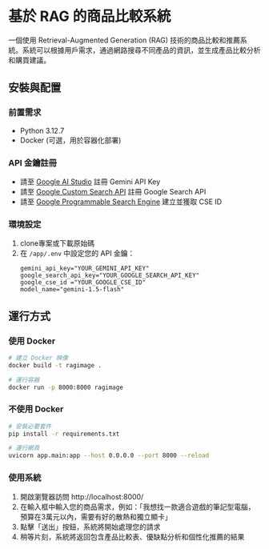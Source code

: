 # 基於 RAG 的商品比較系統

一個使用 Retrieval-Augmented Generation (RAG) 技術的商品比較和推薦系統。系統可以根據用戶需求，通過網路搜尋不同產品的資訊，並生成產品比較分析和購買建議。

## 安裝與配置

### 前置需求
- Python 3.12.7
- Docker (可選，用於容器化部署)

### API 金鑰註冊
- 請至 [Google AI Studio](https://aistudio.google.com/apikey) 註冊 Gemini API Key
- 請至 [Google Custom Search API](https://developers.google.com/custom-search/v1/overview?hl=zh-tw) 註冊 Google Search API
- 請至 [Google Programmable Search Engine](https://programmablesearchengine.google.com/controlpanel/create) 建立並獲取 CSE ID

### 環境設定
1. clone專案或下載原始碼
2. 在 `/app/.env` 中設定您的 API 金鑰：
   ```
   gemini_api_key="YOUR_GEMINI_API_KEY" 
   google_search_api_key="YOUR_GOOGLE_SEARCH_API_KEY"
   google_cse_id ="YOUR_GOOGLE_CSE_ID"
   model_name="gemini-1.5-flash"
   ```

## 運行方式

### 使用 Docker
```bash
# 建立 Docker 映像
docker build -t ragimage .

# 運行容器
docker run -p 8000:8000 ragimage
```

### 不使用 Docker
```bash
# 安裝必要套件
pip install -r requirements.txt

# 運行網頁
uvicorn app.main:app --host 0.0.0.0 --port 8000 --reload
```

### 使用系統
1. 開啟瀏覽器訪問 http://localhost:8000/
2. 在輸入框中輸入您的商品需求，例如：「我想找一款適合遊戲的筆記型電腦，預算在3萬元以內，需要有好的散熱和獨立顯卡」
3. 點擊「送出」按鈕，系統將開始處理您的請求
4. 稍等片刻，系統將返回包含產品比較表、優缺點分析和個性化推薦的結果


